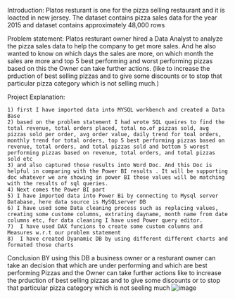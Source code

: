 Introduction: Platos resturant is one for the pizza selling restaurant and it is loacted in new jersey. The dataset contains pizza sales data for the year 2015 and dataset contains  approximately 48,000 rows

Problem statement: Platos resturant owner hired a Data Analyst to analyze the pizza sales data to help the company to get more sales. And he also wanted to know on which days the sales are more, on which month the sales are more and top 5 best performing and worst performing pizzas based on this the Owner can take further actions. (like to increase the prduction of best selling pizzas and to give some discounts  or to stop that particular pizza category which is not selling much.)

Project Explanation:

	1) first I have imported data into MYSQL workbench and created a Data Base
	2) based on the problem statement I had wrote SQL queires to find the total revenue, total orders placed, total no.of pizzas sold, avg pizzas sold per order, avg order value, daily trend for toal orders, monthly trend for total orders, top 5 best performing pizzas based on revenue, total orders, and total pizzas sold and bottom 5 worest performing pizzas based on revenue, total orders, and total pizzas sold etc 
	3) and also captured those results into Word Doc. And this Doc is helpful in comparing with the Power BI results . It will be supporting doc whatever we are showing in power BI those values will be matching with the results of sql queries.
	4) Next comes the Power BI part
	5) I have imported data into Power Bi by connecting to Mysql server Database, here data source is MySQLserver DB
	6) I have used some Data cleaning process such as replacing values, creating some custome columns, extrating dayname, month name from date columns etc, for data cleaning I have used Power query editor.
	7)  I have used DAX funcions to create some custom columns and Measures w.r.t our problem statement
	8)  I have created Dyanamic DB by using different different charts and formated those charts

Conclusion
BY using this DB a business owner or a resturant owner can take an decision that which are under performing and which are best performing Pizzas and the Owner can take further actions like to increase the prduction of best selling pizzas and to give some discounts  or to stop that particular pizza category which is not seeling much
![image](https://github.com/PremSagar7341/Analysis-of-Plato-s-Restaurant-Pizza-Sales-/assets/136251588/37a0943d-c693-400a-82d3-e6888210d420)
